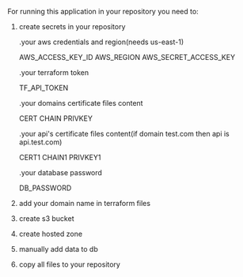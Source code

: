 For running this application in your repository you need to:

1) create secrets in your repository

   .your aws credentials and region(needs us-east-1)

   AWS_ACCESS_KEY_ID
   AWS_REGION
   AWS_SECRET_ACCESS_KEY

   .your terraform token

   TF_API_TOKEN

   .your domains certificate files content
   
   CERT
   CHAIN
   PRIVKEY

   .your api's certificate files content(if domain test.com then api is api.test.com)
   
   CERT1
   CHAIN1
   PRIVKEY1

   .your database password

   DB_PASSWORD
   

3) add your domain name in terraform files

4) create s3 bucket

5) create hosted zone

6) manually add data to db

7) copy all files to your repository
